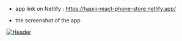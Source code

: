 
- app link on Netlify : https://hapiii-react-phone-store.netlify.app/


-  the screenshot of the app

[![Header](https://res.cloudinary.com/hapiii/image/upload/v1670613122/ei6fmo4ygdyidxiinrmo.png)](https://some-url.dev/)






